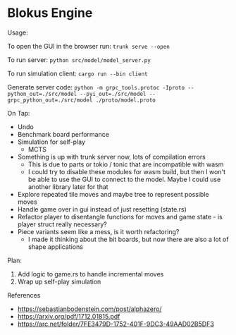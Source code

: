 # Blokus Engine

Usage:

To open the GUI in the browser run:
`trunk serve --open`

To run server:
`python src/model/model_server.py`

To run simulation client:
`cargo run --bin client`

Generate server code: `python -m grpc_tools.protoc -Iproto --python_out=./src/model --pyi_out=./src/model --grpc_python_out=./src/model ./proto/model.proto`


On Tap:
- Undo
- Benchmark board performance
- Simulation for self-play
    - MCTS
- Something is up with trunk server now, lots of compilation errors
    - This is due to parts or tokio / tonic that are incompatible with wasm
    - I could try to disable these modules for wasm build, but then I won't be able to use the 
    GUI to connect to the model. Maybe I could use another library later for that
- Explore repeated tile moves and maybe tree to represent possible moves
- Handle game over in gui instead of just resetting (state.rs)
- Refactor player to disentangle functions for moves and game state - is player struct really necessary?
- Piece variants seem like a mess, is it worth refactoring?
    - I made it thinking about the bit boards, but now there are also a lot of shape applications

Plan:
1. Add logic to game.rs to handle incremental moves
2. Wrap up self-play simulation

References
- https://sebastianbodenstein.com/post/alphazero/
- https://arxiv.org/pdf/1712.01815.pdf
- https://arc.net/folder/7FE3479D-1752-401F-9DC3-49AAD02B5DF3